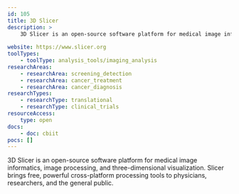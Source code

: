 ```yaml
---
id: 105
title: 3D Slicer
description: >
    3D Slicer is an open-source software platform for medical image informatics, image processing, and three-dimensional visualization.
    
website: https://www.slicer.org
toolTypes:
    - toolType: analysis_tools/imaging_analysis
researchAreas:
    - researchArea: screening_detection
    - researchArea: cancer_treatment
    - researchArea: cancer_diagnosis
researchTypes:
    - researchType: translational
    - researchType: clinical_trials
resourceAccess:
    type: open
docs:
    - doc: cbiit
pocs: []        
---
```

3D Slicer is an open-source software platform for medical image informatics, image processing, and three-dimensional visualization. Slicer brings free, powerful cross-platform processing tools to physicians, researchers, and the general public.